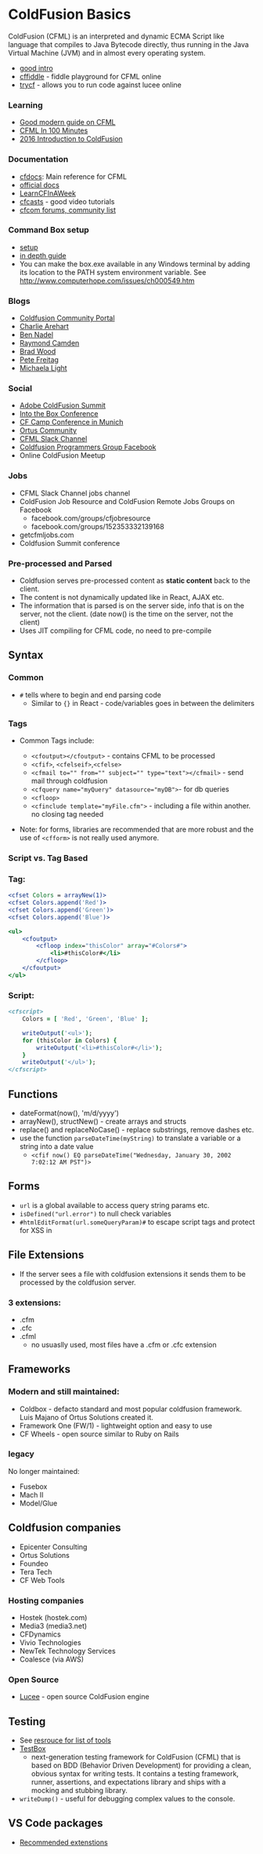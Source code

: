 # ColdFusion Basics

ColdFusion (CFML) is an interpreted and dynamic ECMA Script like language that compiles to Java Bytecode directly, thus running in the Java Virtual Machine (JVM) and in almost every operating system.

- [good intro](https://www.youtube.com/watch?v=3dKZ7KEHhAk)
- [cffiddle](cffiddle.org) - fiddle playground for CFML online
- [trycf](www.trycf.com) - allows you to run code against lucee online

### Learning

- [Good modern guide on CFML](https://modern-cfml.ortusbooks.com/)
- [CFML In 100 Minutes](https://github.com/mhenke/CFML-in-100-minutes/wiki)
- [2016 Introduction to ColdFusion](https://www.youtube.com/playlist?list=PL3iywAijqFoUD31CQBLsHvJn4WAonNA7r)

### Documentation

- [cfdocs](https://cfdocs.org/): Main reference for CFML
- [official docs](https://helpx.adobe.com/coldfusion)
- [LearnCFInAWeek](https://learncfinaweek.com)
- [cfcasts](https://cfcasts.com) - good video tutorials
- [cfcom forums, community list](https://www.carehart.org/cf411/#cfcommhelp)

### Command Box setup

- [setup](https://commandbox.ortusbooks.com/setup)
- [in depth guide](https://commandbox.ortusbooks.com/getting-started-guide)
- You can make the box.exe available in any Windows terminal by adding its location to the PATH system environment variable. See http://www.computerhope.com/issues/ch000549.htm

### Blogs

- [Coldfusion Community Portal](https://coldfusion.adobe.com)
- [Charlie Arehart](https://carehart.org)
- [Ben Nadel](https://bennadel.com)
- [Raymond Camden](https://raymondcamden.com)
- [Brad Wood](https://codersrevolution.com)
- [Pete Freitag](https://petefreitag.com)
- [Michaela Light](https://teratech.com/blog)

### Social

- [Adobe ColdFusion Summit](https://cfsummit.adobeevents.com)
- [Into the Box Conference](https://intothebox.org)
- [CF Camp Conference in Munich](https://cfcamp.org)
- [Ortus Community](https://community.ortussolutions.com)
- [CFML Slack Channel](https://cfml.slack.com)
- [Coldfusion Programmers Group Facebook](https://facebook.com/groups/CFprogrammers)
- Online ColdFusion Meetup

### Jobs

- CFML Slack Channel jobs channel
- ColdFusion Job Resource and ColdFusion Remote Jobs Groups on Facebook
  - facebook.com/groups/cfjobresource
  - facebook.com/groups/152353332139168
- getcfmljobs.com
- Coldfusion Summit conference

### Pre-processed and Parsed

- Coldfusion serves pre-processed content as **static content** back to the client.
- The content is not dynamically updated like in React, AJAX etc.
- The information that is parsed is on the server side, info that is on the server, not the client. (date now() is the time on the server, not the client)
- Uses JIT compiling for CFML code, no need to pre-compile

## Syntax

### Common

- `#` tells where to begin and end parsing code
  - Similar to `{}` in React - code/variables goes in between the delimiters

### Tags

- Common Tags include:

  - `<cfoutput></cfoutput>` - contains CFML to be processed
  - `<cfif>`, `<cfelseif>`,`<cfelse>`
  - `<cfmail to="" from="" subject="" type="text"></cfmail>` - send mail through coldfusion
  - `<cfquery name="myQuery" datasource="myDB">`- for db queries
  - `<cfloop>`
  - `<cfinclude template="myFile.cfm">` - including a file within another. no closing tag needed

- Note: for forms, libraries are recommended that are more robust and the use of `<cfform>` is not really used anymore.

### Script vs. Tag Based

### Tag:

```cfml
<cfset Colors = arrayNew(1)>
<cfset Colors.append('Red')>
<cfset Colors.append('Green')>
<cfset Colors.append('Blue')>

<ul>
    <cfoutput>
        <cfloop index="thisColor" array="#Colors#">
            <li>#thisColor#</li>
        </cfloop>
    </cfoutput>
</ul>
```

### Script:

```cfml
<cfscript>
    Colors = [ 'Red', 'Green', 'Blue' ];

    writeOutput('<ul>');
    for (thisColor in Colors) {
        writeOutput('<li>#thisColor#</li>');
    }
    writeOutput('</ul>');
</cfscript>
```

## Functions

- dateFormat(now(), 'm/d/yyyy')
- arrayNew(), structNew() - create arrays and structs
- replace() and replaceNoCase() - replace substrings, remove dashes etc.
- use the function `parseDateTime(myString)` to translate a variable or a string into a date value
  - `<cfif now() EQ parseDateTime("Wednesday, January 30, 2002 7:02:12 AM PST")>`

## Forms

- `url` is a global available to access query string params etc.
- `isDefined("url.error")` to null check variables
- `#htmlEditFormat(url.someQueryParam)#` to escape script tags and protect for XSS in

## File Extensions

- If the server sees a file with coldfusion extensions it sends them to be processed by the coldfusion server.

### 3 extensions:

- .cfm
- .cfc
- .cfml
  - no usuaslly used, most files have a .cfm or .cfc extension

## Frameworks

### Modern and still maintained:

- Coldbox - defacto standard and most popular coldfusion framework. Luis Majano of Ortus Solutions created it.
- Framework One (FW/1) - lightweight option and easy to use
- CF Wheels - open source similar to Ruby on Rails

### legacy

No longer maintained:

- Fusebox
- Mach II
- Model/Glue

## Coldfusion companies

- Epicenter Consulting
- Ortus Solutions
- Foundeo
- Tera Tech
- CF Web Tools

### Hosting companies

- Hostek (hostek.com)
- Media3 (media3.net)
- CFDynamics
- Vivio Technologies
- NewTek Technology Services
- Coalesce (via AWS)

### Open Source

- [Lucee](lucee.org) - open source ColdFusion engine

## Testing

- See [resrouce for list of tools](https://www.carehart.org/cf411/#testing)
- [TestBox](https://testbox.ortusbooks.com/)
  - next-generation testing framework for ColdFusion (CFML) that is based on BDD (Behavior Driven Development) for providing a clean, obvious syntax for writing tests. It contains a testing framework, runner, assertions, and expectations library and ships with a mocking and stubbing library.
- `writeDump()` - useful for debugging complex values to the console.

## VS Code packages

- [Recommended extenstions](https://modern-cfml.ortusbooks.com/intro/history#vscode-packages)
